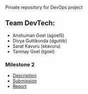  Private repository for DevOps project

## Team DevTech:

- Anshuman Goel (agoel5)
- Divya Guttikonda (dguttik)
- Sarat Kavuru (skavuru)
- Tanmay Goel (tgoel) 

### Milestone 2
- [Description](https://github.com/CSC-DevOps/Course/blob/master/Project/CM.md)
- [Submission](https://github.ncsu.edu/skavuru/DevTech/tree/m1)
- [Report](https://github.ncsu.edu/skavuru/DevTech/blob/m1/Milestone1/README.md)
